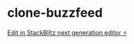 # clone-buzzfeed

[Edit in StackBlitz next generation editor ⚡️](https://stackblitz.com/~/github.com/arturlicks/clone-buzzfeed)